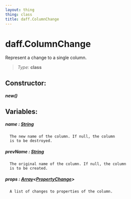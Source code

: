 ```yaml
---
layout: thing
thing: class
title: daff.ColumnChange
---
```

# daff.ColumnChange


  Represent a change to a single column.




> *Type:* **class**



## Constructor:

##### **new**()










## Variables:

#####  **name**  : <a href="../String.html" class="type">String</a>


      The new name of the column. If null, the column
      is to be destroyed.




#####  **prevName**  : <a href="../String.html" class="type">String</a>


      The original name of the column. If null, the column
      is to be created.




#####  **props**  : <a href="../Array.html" class="type">Array</a>&lt;<a href="../coopy/PropertyChange.html" class="type">PropertyChange</a>&gt;


      A list of changes to properties of the column.






